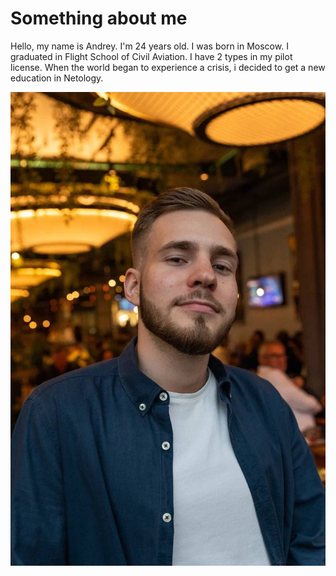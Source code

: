 # Something about me
Hello, my name is Andrey. I'm 24 years old. I was born in Moscow.
I graduated in Flight School of Civil Aviation.
I have 2 types in my pilot license. 
When the world began to experience a crisis, i decided to get a new education in Netology.

![](photo_2023-05-22_11-22-19.jpg)